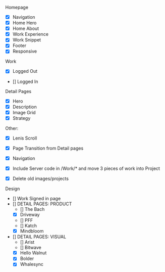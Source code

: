 Homepage
- [x] Navigation
- [x] Home Hero
- [x] Home About
- [x] Work Experience
- [x] Work Snippet
- [x] Footer 
- [x] Responsive

Work 
- [x] Logged Out
- [] Logged In

Detail Pages
- [x] Hero 
- [x] Description
- [x] Image Grid
- [x] Strategy

Other: 
- [x] Lenis Scroll
- [x] Page Transition from Detail pages
- [x] Navigation
- [x] Include Server code in /Work/* and move 3 pieces of work into Project
- [x] Delete old images/projects 



Design
- [] Work Signed in page 
- [] DETAIL PAGES: PRODUCT
    - [] The Bach   
    - [x] Driveway   
    - [] PFF   
    - [] Katch
    - [x] Mindbloom
- [] DETAIL PAGES: VISUAL
    - [] Arist
    - [] Bitwave
    - [x] Hello Walnut
    - [x] Bolder
    - [x] Whalesync
